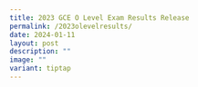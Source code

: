 ```yaml
---
title: 2023 GCE O Level Exam Results Release
permalink: /2023olevelresults/
date: 2024-01-11
layout: post
description: ""
image: ""
variant: tiptap
---
```

<p></p>